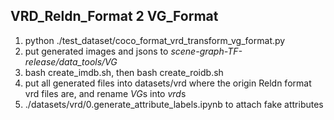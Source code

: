 ## VRD_Reldn_Format 2 VG_Format

1. python ./test_dataset/coco_format_vrd_transform_vg_format.py
2. put generated images and jsons to *scene-graph-TF-release/data_tools/VG*
3. bash create_imdb.sh, then bash create_roidb.sh
4. put all generated files into datasets/vrd where the origin Reldn format vrd files are, and rename *VG*s into *vrd*s
5. ./datasets/vrd/0.generate_attribute_labels.ipynb to attach fake attributes